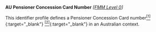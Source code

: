 **AU Pensioner Concession Card Number**  *[[FMM Level 0](guidance.html)]*

This identifier profile defines a Pensioner Concession Card number[<sup>[1]</sup>](http://ns.electronichealth.net.au/id/centrelink-customer-reference-number/index.html){:target="_blank"} [<sup>[2]</sup>](http://meteor.aihw.gov.au/content/index.phtml/itemId/270098){:target="_blank"} in an Australian context.
